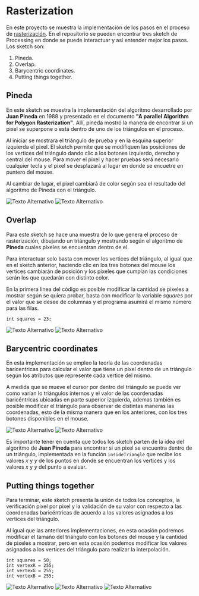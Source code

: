 # Rasterization

En este proyecto se muestra la implementación de los pasos en el proceso de [rasterización](https://www.scratchapixel.com/lessons/3d-basic-rendering/rasterization-practical-implementation/rasterization-stage). En el repositorio se pueden encontrar tres sketch de Processing en donde se puede interactuar y así entender mejor los pasos. Los sketch son:

1. Pineda.
2. Overlap.
3. Barycentric coordinates.
4. Putting things together.

## Pineda

En este sketch se muestra la implementación del algoritmo desarrollado por **Juan Pineda** en 1988 y presentado en el documento **"A parallel Algorithm for Polygon Rasterization"**. Allí, pineda mostró la manera de encontrar si un pixel se superpone o está dentro de uno de los triángulos en el proceso.

Al iniciar se mostrara el triángulo de prueba y en la esquina superior izquierda el pixel. El sketch permite que se modifiquen las posiciiones de los vertices del triángulo dando clic a los botones izquierdo, derecho y central del mouse. Para mover el pixel y hacer pruebas será necesario cualquier tecla y el pixel se desplazará al lugar en donde se encuetre en puntero del mouse.

Al cambiar de lugar, el pixel cambiará de color según sea el resultado del algoritmo de Pineda con el triángulo. 

![Texto Alternativo](imagenes/Pineda1.png "Título Opcional")
![Texto Alternativo](imagenes/Pineda2.png "Título Opcional")

## Overlap

Para este sketch se hace una muestra de lo que genera el proceso de rasterización, dibujando un triángulo y mostrando según el algoritmo de **Pineda** cuales pixeles se encuentran dentro de el.

Para interactuar solo basta con mover los vertices del triángulo, al igual que en el sketch anterior, haciendo clic en los tres botones del mouse los vertices cambiarán de posición y los pixeles que cumplan las condiciones serán los que quedarán con distinto color.

En la primera linea del código es posible modificar la cantidad se pixeles a mostrar según se quiera probar, basta con modificar la variable _squares_ por el valor que se desee de columnas y el programa asumirá el mismo número para las filas.

`int squares = 23;`


![Texto Alternativo](imagenes/Raster1.png "Título Opcional")
![Texto Alternativo](imagenes/raster2.png "Título Opcional")

## Barycentric coordinates

En esta implementación se empleo la teoría de las coordenadas barícentricas para calcular el valor que tiene un pixel dentro de un triángulo según los atributos que represente cada vertice del mismo.

A medida que se mueve el cursor por dentro del triángulo se puede ver como varían lo triángulos internos y el valor de las coordenadas baricéntricas ubicadas en parte superior izquierda, ademas también es posible modificar el triángulo para observar de distintas maneras las coordenadas, esto de la misma manera que en los anteriores, con los tres botones disponibles en el mouse.

![Texto Alternativo](imagenes/Barycentric1.png "Título Opcional")
![Texto Alternativo](imagenes/barycentric2.png "Título Opcional")

Es importante tener en cuenta que todos los sketch parten de la idea del algoritmo de **Juan Pineda** para encontrar si un pixel se encuentra dentro de un triángulo, implementada en la función `insideTriangle` que recibe los valores _x_ y _y_ de los puntos en donde se encuentran los vertices y los valores _x_ y _y_ del punto a evaluar. 

## Putting things together

Para terminar, este sketch presenta la unión de todos los conceptos, la verificación pixel por pixel y la validación de su valor con respecto a las coordenadas baricéntricas de acuerdo a los valores asignados a los vertices del triángulo.

Al igual que las anteriores implementaciones, en esta ocasión podremos modificar el tamaño del triángulo con los botones del mouse y la cantidad de pixeles a mostrar, pero en esta ocasión podemos modificar los valores asignados a los vertices del triángulo para realizar la interpolación.

```
int squares = 50;
int vertexR = 255;
int vertexG = 255;
int vertexB = 255;
```

![Texto Alternativo](/Users/Jose/Desktop/Proyecto_final_computación_visual/imagenes/Together1.png "Título Opcional")
![Texto Alternativo](/Users/Jose/Desktop/Proyecto_final_computación_visual/imagenes/Together2.png "Título Opcional")
![Texto Alternativo](/Users/Jose/Desktop/Proyecto_final_computación_visual/imagenes/Together3.png "Título Opcional")

